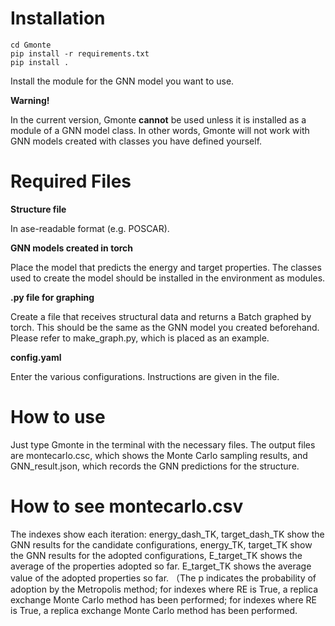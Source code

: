 # Installation

```
cd Gmonte
pip install -r requirements.txt
pip install .
```

Install the module for the GNN model you want to use.

**Warning!**


In the current version, Gmonte **cannot** be used unless it is installed as a module of a GNN model class. In other words, Gmonte will not work with GNN models created with classes you have defined yourself.


# Required Files

**Structure file**


In ase-readable format (e.g. POSCAR).

**GNN models created in torch**


Place the model that predicts the energy and target properties. The classes used to create the model should be installed in the environment as modules.

**.py file for graphing**


Create a file that receives structural data and returns a Batch graphed by torch. This should be the same as the GNN model you created beforehand. Please refer to make_graph.py, which is placed as an example.

**config.yaml**


Enter the various configurations. Instructions are given in the file.

# How to use

Just type Gmonte in the terminal with the necessary files. The output files are montecarlo.csc, which shows the Monte Carlo sampling results, and GNN_result.json, which records the GNN predictions for the structure.

# How to see montecarlo.csv

The indexes show each iteration: energy_dash_TK, target_dash_TK show the GNN results for the candidate configurations, energy_TK, target_TK show the GNN results for the adopted configurations, E_target_TK shows the average of the properties adopted so far. E_target_TK shows the average value of the adopted properties so far. （The p indicates the probability of adoption by the Metropolis method; for indexes where RE is True, a replica exchange Monte Carlo method has been performed; for indexes where RE is True, a replica exchange Monte Carlo method has been performed.

